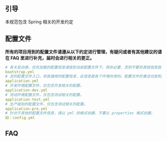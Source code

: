 ## 引导
本规范包含 Spring 相关的开发约定

## 配置文件
**所有的项目用到的配置文件请遵从以下约定进行管理，有疑问或者有其他建议的请在 FAQ 里进行补充，届时会进行相关的更正。**

```yaml
# 有关启动类，优先加载的配置信息请放到当前配置文件下，除非必要，否则不要将其他信息放到此处。
bootstrap.yml
# 总的配置文件入口，存放通用的配置信息，此信息是各个环境共用的。配置文件的激活也放到此处。
application.yml
# 开发环境配置文件，仅包含开发相关的配置。
application-dev.yml
# 测试环境配置文件，仅包含测试相关的配置。
application-test.yml
# 生产级别的配置文件，仅包含测试相关的配置。
application-pro.yml
# 针对于其他的配置文件信息，请以 yml 的格式创建，不要以 properties 格式创建。
如：config.yml
```

## FAQ
